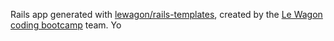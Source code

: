Rails app generated with [lewagon/rails-templates](https://github.com/lewagon/rails-templates), created by the [Le Wagon coding bootcamp](https://www.lewagon.com) team.
Yo
